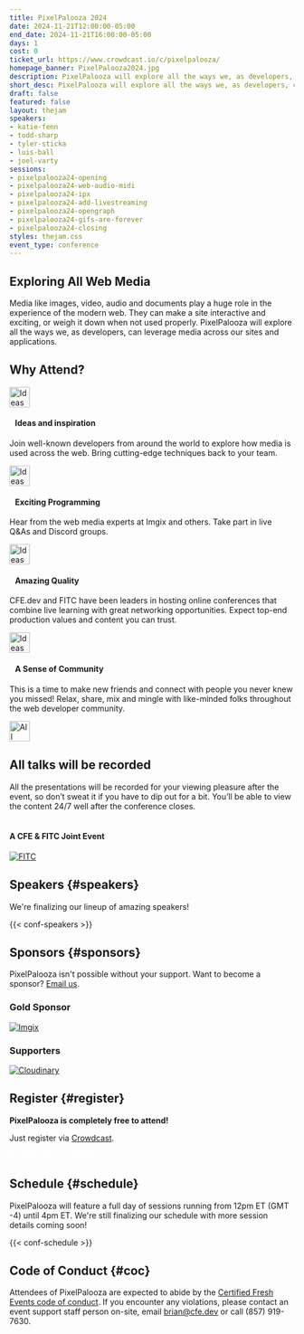 ```yaml
---
title: PixelPalooza 2024
date: 2024-11-21T12:00:00-05:00
end_date: 2024-11-21T16:00:00-05:00
days: 1
cost: 0
ticket_url: https://www.crowdcast.io/c/pixelpalooza/
homepage_banner: PixelPalooza2024.jpg
description: PixelPalooza will explore all the ways we, as developers, can leverage media like images, video, audio and documents across our sites and applications.
short_desc: PixelPalooza will explore all the ways we, as developers, can leverage media like images, video, audio and documents across our sites and applications.
draft: false
featured: false
layout: thejam
speakers:
- katie-fenn
- todd-sharp
- tyler-sticka
- luis-ball
- joel-varty
sessions:
- pixelpalooza24-opening
- pixelpalooza24-web-audio-midi
- pixelpalooza24-ipx
- pixelpalooza24-add-livestreaming
- pixelpalooza24-opengraph
- pixelpalooza24-gifs-are-forever
- pixelpalooza24-closing
styles: thejam.css
event_type: conference
---
```


## Exploring All Web Media

Media like images, video, audio and documents play a huge role in the experience of the modern web. They can make a site interactive and exciting, or weigh it down when not used properly. PixelPalooza will explore all the ways we, as developers, can leverage media across our sites and applications.

## Why Attend?

<div class="container px-6 mx-auto mt-8">
  <div class="grid gap-8 lg:grid-cols-2">
    <article>
      <div class="flex items-center mb-8">
      <p><img src="/img/thejam/iconmonstr-idea-7-1.svg" alt="Ideas and Inspiration" width="36" height="36"></p>
      <h4 style="margin-left:.7em">Ideas and inspiration</h4>
      </div>
      <p class="text-base">Join well-known developers from around the world to explore how media is used across the web. Bring cutting-edge techniques back to your team.</p>
    </article>
    <article>
      <div class="flex items-center mb-8">
      <p><img src="/img/thejam/iconmonstr-rocket-14-1.svg" alt="Ideas and Inspiration" width="36" height="36"></p>
      <h4 style="margin-left:.7em">Exciting Programming</h4>
      </div>
      <p class="text-base">Hear from the web media experts at Imgix and others. Take part in live Q&As and Discord groups.</p>
    </article>
    <article>
      <div class="flex items-center mb-8">
      <p><img src="/img/thejam/iconmonstr-thumb-15-1.svg" alt="Ideas and Inspiration" width="36" height="36"></p>
      <h4 style="margin-left:.7em">Amazing Quality</h4>
      </div>
      <p class="text-base">CFE.dev and FITC have been leaders in hosting online conferences that combine live learning with great networking opportunities. Expect top-end production values and content you can trust.</p>
    </article>
    <article>
      <div class="flex items-center mb-8">
      <p><img src="/img/thejam/iconmonstr-friend-3-1.svg" alt="Ideas and Inspiration" width="36" height="36"></p>
      <h4 style="margin-left:.7em">A Sense of Community</h4>
      </div>
      <p class="text-base">This is a time to make new friends and connect with people you never knew you missed! Relax, share, mix and mingle with like-minded folks throughout the web developer community.</p>
    </article>
  </div>
</div>

<section class="border border-gray-300 rounded mt-28">
  <div class="flex flex-col items-center justify-center p-6 pt-6 pb-4 text-center rounded highlight-pattern-signal">
    <span class="flex items-center justify-center flex-shrink-0 w-24 h-24 mr-4 -mt-20 rounded-full bg-lightBlue" aria-hidden="true">
      <img src="/img/thejam/iconmonstr-video-camera-1-1.svg" alt="All talks will be recorded" width="36" height="36">
    </span>
    <h2 class="mt-4 mb-2 text-3xl font-bold leading-tight text-blue">All talks will be recorded</a></h2>
  </div>
  <div class="p-6">
    All the presentations will be recorded for your viewing pleasure after the event, so don’t sweat it if you have to dip out for a bit. You’ll be able to view the content 24/7 well after the conference closes.
  </div>
</section>

<div class="flex items-center justify-center w-full mt-8 mb-8">
<a class="button" style="text-decoration:none;color:#FFF" href="https://www.crowdcast.io/c/pixelpalooza/" target="_blank">
 Get Your Free Ticket Today!
</a>
</div>

#### A CFE & FITC Joint Event

[![FITC](/img/sponsors/fitc.png)](https://fitc.ca)

## Speakers {#speakers}

We're finalizing our lineup of amazing speakers!

{{< conf-speakers >}}

## Sponsors {#sponsors}

PixelPalooza isn't possible without your support. Want to become a sponsor? [Email us](mailto:brian@certifiedfreshevents.com).

<section>
   <h3 id="lead-day-sponsors" class="mb-6 text-2xl font-bold">Gold Sponsor</h3>
    <div class="flex grid gap-8 mb-6 lg:grid-cols-2">
        <article class="flex flex-row items-center">
            <div>
                <a href="https://imgix.com/"><img src="/img/sponsors/imgix.png" alt="Imgix"></a>
            </div>
        </article>
    </div>
    <h3 id="sponsors-1" class="mb-6">Supporters</h3>
    <div class="flex grid gap-8 mb-6 lg:grid-cols-2">
    <article class="flex flex-row items-center">
      <div>
        <a href="https://cloudinary.com">
          <img src="/img/sponsors/Cloudinary.png" alt="Cloudinary" />
        </a>
      </div>
    </article>
    </div>
</section>

## Register {#register}

**PixelPalooza is completely free to attend!**

Just register via [Crowdcast](https://www.crowdcast.io/c/pixelpalooza/).

<a class="button" style="text-decoration:none;color:#FFF" href="https://www.crowdcast.io/c/pixelpalooza/" target="_blank">
Register for free today!
</a>

## Schedule {#schedule}

PixelPalooza will feature a full day of sessions running from 12pm ET (GMT -4) until 4pm ET. We're still finalizing our schedule with more session details coming soon!

{{< conf-schedule >}}

## Code of Conduct {#coc}

Attendees of PixelPalooza are expected to abide by the [Certified Fresh Events code of conduct](/conduct). If you encounter any violations, please contact an event support staff person on-site, email [brian@cfe.dev](mailto:brian@cfe.dev) or call (857) 919-7630.
